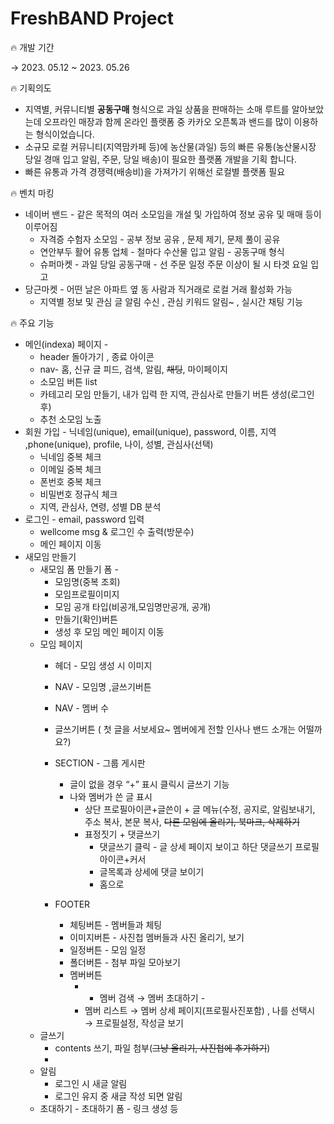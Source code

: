 # FreshBAND Project

<aside>
🔥 개발 기간

→ 2023. 05.12 ~ 2023. 05.26

</aside>

<aside>
🔥 기획의도

- 지역별, 커뮤니티별  **공동구매** 형식으로 과일 상품을  판매하는 소매 루트를 알아보았는데 오프라인 매장과 함께 온라인 플랫폼 중 카카오 오픈톡과 밴드를 많이 이용하는 형식이었습니다.
- 소규모 로컬  커뮤니티(지역맘카페 등)에 농산물(과일) 등의 빠른 유통(농산물시장 당일 경매 입고 알림, 주문, 당일 배송)이 필요한 플랫폼  개발을 기획 합니다.
- 빠른 유통과 가격 경쟁력(배송비)을 가져가기 위해선 로컬별 플랫폼 필요
</aside>

<aside>
🔥 벤치 마킹

- 네이버 밴드  - 같은 목적의 여러 소모임을 개설 및 가입하여 정보 공유 및 매매 등이 이루어짐
    - 자격증 수험자 소모임 - 공부 정보 공유 , 문제 제기, 문제 풀이 공유
    - 연안부두 활어 유통 업체  - 철마다 수산물 입고 알림 - 공동구매 형식
    - 슈퍼마켓 - 과일 당일 공동구매 - 선 주문 일정 주문 이상이 될 시 타겟 요일 입고
- 당근마켓 - 어떤 날은 아파트 옆 동 사람과 직거래로 로컬 거래 활성화 가능
    - 지역별 정보 및 관심 글 알림 수신 , 관심 키워드 알림~ , 실시간 채팅 기능
</aside>

<aside>
🔥 주요 기능

- 메인(indexa) 페이지 -
    - header 돌아가기 , 종료 아이콘
    - nav- 홈, 신규 글 피드, 검색, 알림, ~~채팅~~, 마이페이지
    - 소모임 버튼 list
    - 카테고리 모임 만들기, 내가 입력 한 지역, 관심사로 만들기 버튼 생성(로그인후)
    - 추천 소모임 노출
- 회원 가입 - 닉네임(unique), email(unique), password, 이름, 지역 ,phone(unique), profile, 나이, 성별, 관심사(선택)
    - 닉네임 중복 체크
    - 이메일 중복 체크
    - 폰번호 중복 체크
    - 비밀번호 정규식 체크
    - 지역, 관심사, 연령, 성별 DB 분석
- 로그인 - email, password 입력
    - wellcome msg & 로그인 수 출력(방문수)
    - 메인 페이지 이동
- 새모임 만들기
    - 새모임 폼 만들기 폼 -
        - 모임명(중복 조회)
        - 모임프로필이미지
        - 모임 공개 타입(비공개,모임명만공개, 공개)
        - 만들기(확인)버튼
        - 생성 후 모임 메인 페이지 이동
    - 모임 페이지
        - 헤더 - 모임 생성 시 이미지
        - NAV - 모임명                ,글쓰기버튼
        - NAV - 멤버 수
        - 글쓰기버튼 ( 첫 글을 서보세요~ 멤버에게 전할 인사나 밴드 소개는 어떨까요?)
        - SECTION - 그룹 게시판
            - 글이 없을 경우 “+” 표시 클릭시 글쓰기 기능
            - 나와 멤버가 쓴 글 표시
                - 상단 프로필아이콘+글쓴이      +  글 메뉴(수정, 공지로, 알림보내기, 주소 복사, 본문 복사, ~~다른 모임에 올리기, 북마크, 삭제하기~~
                - 표정짓기         +        댓글쓰기
                    - 댓글쓰기 클릭 - 글 상세 페이지 보이고 하단 댓글쓰기 프로필아이콘+커서
                    - 글목록과 상세에 댓글 보이기
                    - 홈으로

        - FOOTER
            - 체팅버튼 - 멤버들과 체팅
            - 이미지버튼 -  사진첩 멤버들과 사진 올리기, 보기
            - 일정버튼 - 모임 일정
            - 폴더버튼 - 첨부 파일 모아보기
            - 멤버버튼
                - - 멤버 검색 → 멤버 초대하기 -
                - 멤버 리스트 → 멤버 상세 페이지(프로필사진포함) , 나를 선택시 → 프로필설정, 작성글 보기
    - 글쓰기
        - contents 쓰기, 파일 첨부(~~그냥 올리기, 사진첩에 추가하기~~)
        -
    - 알림
        - 로그인 시 새글 알림
        - 로그인 유지 중 새글 작성 되면 알림
    - 초대하기 - 초대하기 폼 - 링크 생성 등
</aside>

